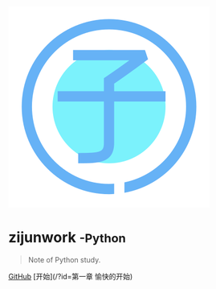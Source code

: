 

![logo](_media/icon.svg)

# zijunwork <small>-Python</small>

> Note of Python study.

[GitHub](https://github.com/zijunwork/python/)
[开始](/?id=第一章 愉快的开始)